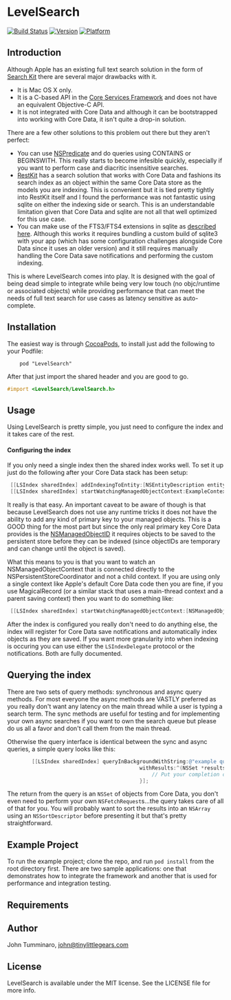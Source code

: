 # LevelSearch

[![Build Status](https://travis-ci.org/smyrgl/LevelSearch.svg?branch=master)](https://travis-ci.org/smyrgl/LevelSearch)
[![Version](http://cocoapod-badges.herokuapp.com/v/LevelSearch/badge.png)](http://cocoadocs.org/docsets/LevelSearch)
[![Platform](http://cocoapod-badges.herokuapp.com/p/LevelSearch/badge.png)](http://cocoadocs.org/docsets/LevelSearch)

## Introduction

Although Apple has an existing full text search solution in the form of [Search Kit](https://developer.apple.com/library/mac/documentation/userexperience/conceptual/SearchKitConcepts/searchKit_intro/searchKit_intro.html) there are several major drawbacks with it.

- It is Mac OS X only. 
- It is a C-based API in the [Core Services Framework](https://developer.apple.com/library/mac/documentation/Carbon/Reference/CoreServicesReferenceCollection/_index.html) and does not have an equivalent Objective-C API.
- It is not integrated with Core Data and although it can be bootstrapped into working with Core Data, it isn't quite a drop-in solution.

There are a few other solutions to this problem out there but they aren't perfect:

- You can use [NSPredicate](https://developer.apple.com/library/mac/documentation/Cocoa/Reference/Foundation/Classes/NSPredicate_Class/Reference/NSPredicate.html) and do queries using CONTAINS or BEGINSWITH.  This really starts to become infesible quickly, especially if you want to perform case and diacritic insensitive searches.
- [RestKit](https://github.com/RestKit/RestKit/) has a search solution that works with Core Data and fashions its search index as an object within the same Core Data store as the models you are indexing.  This is convenient but it is tied pretty tightly into RestKit itself and I found the performance was not fantastic using sqlite on either the indexing side or search.  This is an understandable limitation given that Core Data and sqlite are not all that well optimized for this use case.
- You can make use of the FTS3/FTS4 extensions in sqlite as [described here](http://themainthread.com/blog/2013/04/adding-full-text-search-to-core-data.html).  Although this works it requires bundling a custom build of sqlite3 with your app (which has some configuration challenges alongside Core Data since it uses an older version) and it still requires manually handling the Core Data save notifications and performing the custom indexing.  

This is where LevelSearch comes into play.  It is designed with the goal of being dead simple to integrate while being very low touch (no objc/runtime or associated objects) while providing performance that can meet the needs of full text search for use cases as latency sensitive as auto-complete.  

## Installation

The easiest way is through [CocoaPods](http://cocoapods.org), to install just add the following to your Podfile:

		pod "LevelSearch"

After that just import the shared header and you are good to go.

```objective-c
#import <LevelSearch/LevelSearch.h> 
```

## Usage

Using LevelSearch is pretty simple, you just need to configure the index and it takes care of the rest.

#### Configuring the index

If you only need a single index then the shared index works well.  To set it up just do the following after your Core Data stack has been setup:

```objective-c
 [[LSIndex sharedIndex] addIndexingToEntity:[NSEntityDescription entityForName:@"ExampleEntity" inManagedObjectContext:ExampleContext] forAttributes:@[@"attribute1", @"attribute2"]];
 [[LSIndex sharedIndex] startWatchingManagedObjectContext:ExampleContext];
```

It really is that easy.  An important caveat to be aware of though is that because LevelSearch does not use any runtime tricks it does not have the ability to add any kind of primary key to your managed objects.  This is a GOOD thing for the most part but since the only real primary key Core Data provides is the [NSManagedObjectID](https://developer.apple.com/library/mac/documentation/cocoa/reference/CoreDataFramework/Classes/NSManagedObjectID_Class/Reference/NSManagedObjectID.html) it requires objects to be saved to the persistent store before they can be indexed (since objectIDs are temporary and can change until the object is saved).  

What this means to you is that you want to watch an NSManagedObjectContext that is connected directly to the NSPersistentStoreCoordinator and not a child context.  If you are using only a single context like Apple's default Core Data code then you are fine, if you use MagicalRecord (or a similar stack that uses a main-thread context and a parent saving context) then you want to do something like:

```objective-c
 [[LSIndex sharedIndex] startWatchingManagedObjectContext:[NSManagedObjectContext MR_rootSavingContext]];
```

After the index is configured you really don't need to do anything else, the index will register for Core Data save notifications and automatically index objects as they are saved.  If you want more granularity into when indexing is occuring you can use either the `LSIndexDelegate` protocol or the notifications.  Both are fully documented.

## Querying the index

There are two sets of query methods: synchronous and async query methods.  For most everyone the async methods are VASTLY preferred as you really don't want any latency on the main thread while a user is typing a search term.  The sync methods are useful for testing and for implementing your own async searches if you want to own the search queue but please do us all a favor and don't call them from the main thread.  

Otherwise the query interface is identical between the sync and async queries, a simple query looks like this:

```objective-c
	    [[LSIndex sharedIndex] queryInBackgroundWithString:@"example query"
                                           withResults:^(NSSet *results) {
                                               // Put your completion code here...
                                           }];

```

The return from the query is an `NSSet` of objects from Core Data, you don't even need to perform your own `NSFetchRequest`s...the query takes care of all of that for you.  You will probably want to sort the results into an `NSArray` using an `NSSortDescriptor` before presenting it but that's pretty straightforward.

## Example Project

To run the example project; clone the repo, and run `pod install` from the root directory first.  There are two sample applications: one that demonstrates how to integrate the framework and another that is used for performance and integration testing.

## Requirements


## Author

John Tumminaro, john@tinylittlegears.com

## License

LevelSearch is available under the MIT license. See the LICENSE file for more info.


